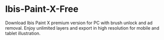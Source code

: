 # Ibis-Paint-X-Free
Download Ibis Paint X premium version for PC with brush unlock and ad removal. Enjoy unlimited layers and export in high resolution for mobile and tablet illustration.
